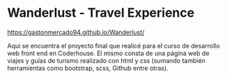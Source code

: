 # Wanderlust - Travel Experience
https://gastonmercado94.github.io/Wanderlust/

Aquí se encuentra el proyecto final que realicé para el curso de desarrollo web front end en Coderhouse. El mismo consta de una página web de viajes
y guías de turismo realizado con html y css (sumando también herramientas como bootstrap, scss, Github entre otras). 

